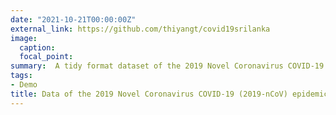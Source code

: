 ```yaml
---
date: "2021-10-21T00:00:00Z"
external_link: https://github.com/thiyangt/covid19srilanka
image:
  caption: 
  focal_point: 
summary:  A tidy format dataset of the 2019 Novel Coronavirus COVID-19 (2019-nCoV) epidemic in Sri Lanka 
tags:
- Demo
title: Data of the 2019 Novel Coronavirus COVID-19 (2019-nCoV) epidemic in Sri Lanka
---
```

